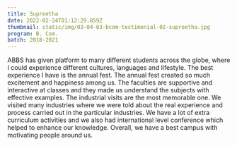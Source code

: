```yaml
---
title: Supreetha
date: 2022-02-24T01:12:29.859Z
thumbnail: static/img/03-04-03-bcom-testimonial-02-supreetha.jpg
program: B. Com.
batch: 2018-2021
---
```

​​ABBS has given platform to many different students across the globe, where I could experience different cultures, languages and lifestyle. The best experience I have is the annual fest. The annual fest created so much excitement and happiness among us. 
The faculties are supportive and interactive at classes and they made us understand the subjects with effective examples. The industrial visits are the most memorable one. We visited many industries where we were told about the real experience and process carried out in the particular industries. We have a lot of extra curriculum activities and we also had international level conference which helped to enhance our knowledge. 
Overall, we have a best campus with motivating people around us.